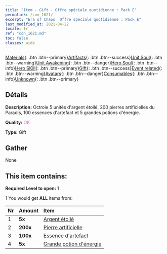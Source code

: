 ```yaml
---
title: "Item - Gift - Offre spéciale quotidienne : Pack E"
permalink: /con_1621/
excerpt: "Era of Chaos  Offre spéciale quotidienne : Pack E"
last_modified_at: 2021-04-22
locale: fr
ref: "con_1621.md"
toc: false
classes: wide
---
```

 [Materials](/ItemsFR/){: .btn .btn--primary}[Artifacts](/ItemsFR/Artifacts/){: .btn .btn--success}[Unit Soul](/ItemsFR/UnitSoul/){: .btn .btn--warning}[Unit Awakening](/ItemsFR/UnitAwakening/){: .btn .btn--danger}[Hero Soul](/ItemsFR/HeroSoul/){: .btn .btn--info}[Hero SKill](/ItemsFR/HeroSkill/){: .btn .btn--primary}[Gift](/ItemsFR/Gift/){: .btn .btn--success}[Event related](/ItemsFR/Events/){: .btn .btn--warning}[Avatars](/ItemsFR/Avatars/){: .btn .btn--danger}[Consumables](/ItemsFR/Consumables/){: .btn .btn--info}[Unknown](/ItemsFR/Unknown/){: .btn .btn--primary}

## Détails
 **Description:** Octroie 5 unités d'argent étoilé, 200 pierres artificielles du Paradis, 100 essences d'artefact et 5 grandes potions d'énergie.

 **Quality:** <span style="color: #DA70D6">OK</span>

 **Type:** Gift

## Gather

  None

## This item contains:

 **Required Level to open:** 1

 1 You would get **ALL** items  from:

  | Nr | Amount |     Item    |
  |:---|:-------|:------------|
  | 1 |  **5x** | [Argent étoilé](/fr/Items/con_969/) |  | 
  | 2 |  **200x** | [Pierre artificielle](/fr/Items/art_188/) |  | 
  | 3 |  **100x** | [Essence d'artefact](/fr/Items/con_905/) |  | 
  | 4 |  **5x** | [Grande potion d'énergie](/fr/Items/con_706/) |  | 
